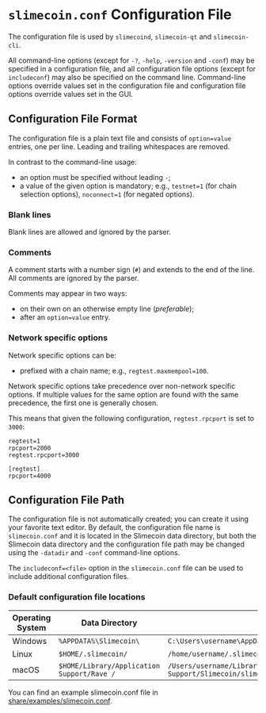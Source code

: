 # `slimecoin.conf` Configuration File

The configuration file is used by `slimecoind`, `slimecoin-qt` and `slimecoin-cli`.

All command-line options (except for `-?`, `-help`, `-version` and `-conf`) may be specified in a configuration file, and all configuration file options (except for `includeconf`) may also be specified on the command line. Command-line options override values set in the configuration file and configuration file options override values set in the GUI.

## Configuration File Format

The configuration file is a plain text file and consists of `option=value` entries, one per line. Leading and trailing whitespaces are removed.

In contrast to the command-line usage:
- an option must be specified without leading `-`;
- a value of the given option is mandatory; e.g., `testnet=1` (for chain selection options), `noconnect=1` (for negated options).

### Blank lines

Blank lines are allowed and ignored by the parser.

### Comments

A comment starts with a number sign (`#`) and extends to the end of the line. All comments are ignored by the parser.

Comments may appear in two ways:
- on their own on an otherwise empty line (_preferable_);
- after an `option=value` entry.

### Network specific options

Network specific options can be:
- prefixed with a chain name; e.g., `regtest.maxmempool=100`.

Network specific options take precedence over non-network specific options.
If multiple values for the same option are found with the same precedence, the
first one is generally chosen.

This means that given the following configuration, `regtest.rpcport` is set to `3000`:

```
regtest=1
rpcport=2000
regtest.rpcport=3000

[regtest]
rpcport=4000
```

## Configuration File Path

The configuration file is not automatically created; you can create it using your favorite text editor. By default, the configuration file name is `slimecoin.conf` and it is located in the Slimecoin data directory, but both the Slimecoin data directory and the configuration file path may be changed using the `-datadir` and `-conf` command-line options.

The `includeconf=<file>` option in the `slimecoin.conf` file can be used to include additional configuration files.

### Default configuration file locations

Operating System | Data Directory | Example Path
-- | -- | --
Windows | `%APPDATA%\Slimecoin\` | `C:\Users\username\AppData\Roaming\Slimecoin\slimecoin.conf`
Linux | `$HOME/.slimecoin/` | `/home/username/.slimecoin/slimecoin.conf`
macOS | `$HOME/Library/Application Support/Rave /` | `/Users/username/Library/Application Support/Slimecoin/slimecoin.conf`

You can find an example slimecoin.conf file in [share/examples/slimecoin.conf](../share/examples/slimecoin.conf).
